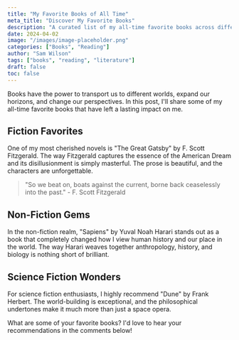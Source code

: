 ```yaml
---
title: "My Favorite Books of All Time"
meta_title: "Discover My Favorite Books"
description: "A curated list of my all-time favorite books across different genres"
date: 2024-04-02
image: "/images/image-placeholder.png"
categories: ["Books", "Reading"]
author: "Sam Wilson"
tags: ["books", "reading", "literature"]
draft: false
toc: false
---
```


Books have the power to transport us to different worlds, expand our horizons, and change our perspectives. In this post, I'll share some of my all-time favorite books that have left a lasting impact on me.

## Fiction Favorites

One of my most cherished novels is "The Great Gatsby" by F. Scott Fitzgerald. The way Fitzgerald captures the essence of the American Dream and its disillusionment is simply masterful. The prose is beautiful, and the characters are unforgettable.

> "So we beat on, boats against the current, borne back ceaselessly into the past." - F. Scott Fitzgerald

## Non-Fiction Gems

In the non-fiction realm, "Sapiens" by Yuval Noah Harari stands out as a book that completely changed how I view human history and our place in the world. The way Harari weaves together anthropology, history, and biology is nothing short of brilliant.

## Science Fiction Wonders

For science fiction enthusiasts, I highly recommend "Dune" by Frank Herbert. The world-building is exceptional, and the philosophical undertones make it much more than just a space opera.

What are some of your favorite books? I'd love to hear your recommendations in the comments below! 